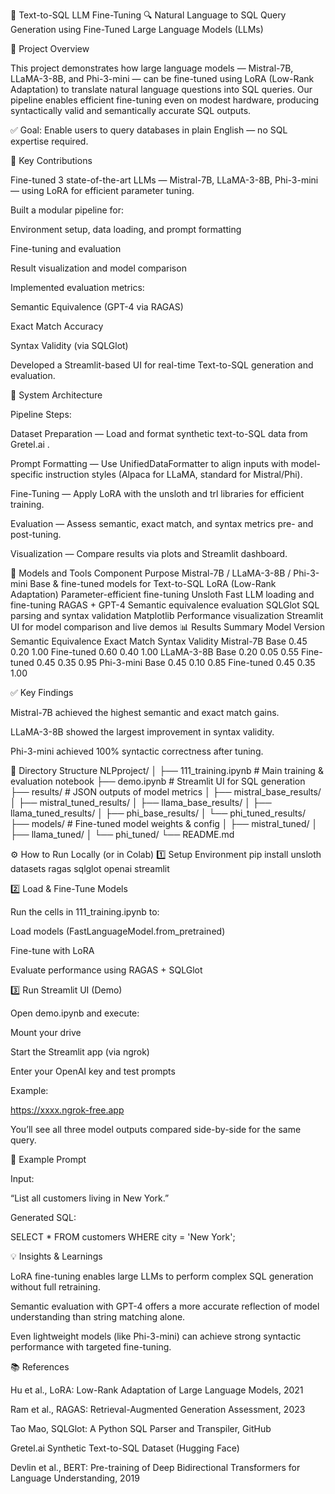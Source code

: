 🧠 Text-to-SQL LLM Fine-Tuning
🔍 Natural Language to SQL Query Generation using Fine-Tuned Large Language Models (LLMs)

📘 Project Overview

This project demonstrates how large language models — Mistral-7B, LLaMA-3-8B, and Phi-3-mini — can be fine-tuned using LoRA (Low-Rank Adaptation) to translate natural language questions into SQL queries.
Our pipeline enables efficient fine-tuning even on modest hardware, producing syntactically valid and semantically accurate SQL outputs.

✅ Goal: Enable users to query databases in plain English — no SQL expertise required.

🚀 Key Contributions

Fine-tuned 3 state-of-the-art LLMs — Mistral-7B, LLaMA-3-8B, Phi-3-mini — using LoRA for efficient parameter tuning.

Built a modular pipeline for:

Environment setup, data loading, and prompt formatting

Fine-tuning and evaluation

Result visualization and model comparison

Implemented evaluation metrics:

Semantic Equivalence (GPT-4 via RAGAS)

Exact Match Accuracy

Syntax Validity (via SQLGlot)

Developed a Streamlit-based UI for real-time Text-to-SQL generation and evaluation.

🧩 System Architecture

Pipeline Steps:

Dataset Preparation — Load and format synthetic text-to-SQL data from Gretel.ai
.

Prompt Formatting — Use UnifiedDataFormatter to align inputs with model-specific instruction styles (Alpaca for LLaMA, standard for Mistral/Phi).

Fine-Tuning — Apply LoRA with the unsloth and trl libraries for efficient training.

Evaluation — Assess semantic, exact match, and syntax metrics pre- and post-tuning.

Visualization — Compare results via plots and Streamlit dashboard.

🧠 Models and Tools
Component	Purpose
Mistral-7B / LLaMA-3-8B / Phi-3-mini	Base & fine-tuned models for Text-to-SQL
LoRA (Low-Rank Adaptation)	Parameter-efficient fine-tuning
Unsloth	Fast LLM loading and fine-tuning
RAGAS + GPT-4	Semantic equivalence evaluation
SQLGlot	SQL parsing and syntax validation
Matplotlib	Performance visualization
Streamlit	UI for model comparison and live demos
📊 Results Summary
Model	Version	Semantic Equivalence	Exact Match	Syntax Validity
Mistral-7B	Base	0.45	0.20	1.00
	Fine-tuned	0.60	0.40	1.00
LLaMA-3-8B	Base	0.20	0.05	0.55
	Fine-tuned	0.45	0.35	0.95
Phi-3-mini	Base	0.45	0.10	0.85
	Fine-tuned	0.45	0.35	1.00

✅ Key Findings

Mistral-7B achieved the highest semantic and exact match gains.

LLaMA-3-8B showed the largest improvement in syntax validity.

Phi-3-mini achieved 100% syntactic correctness after tuning.

🧰 Directory Structure
NLPproject/
│
├── 111_training.ipynb        # Main training & evaluation notebook
├── demo.ipynb                # Streamlit UI for SQL generation
├── results/                  # JSON outputs of model metrics
│   ├── mistral_base_results/
│   ├── mistral_tuned_results/
│   ├── llama_base_results/
│   ├── llama_tuned_results/
│   ├── phi_base_results/
│   └── phi_tuned_results/
├── models/                   # Fine-tuned model weights & config
│   ├── mistral_tuned/
│   ├── llama_tuned/
│   └── phi_tuned/
└── README.md

⚙️ How to Run Locally (or in Colab)
1️⃣ Setup Environment
pip install unsloth datasets ragas sqlglot openai streamlit

2️⃣ Load & Fine-Tune Models

Run the cells in 111_training.ipynb to:

Load models (FastLanguageModel.from_pretrained)

Fine-tune with LoRA

Evaluate performance using RAGAS + SQLGlot

3️⃣ Run Streamlit UI (Demo)

Open demo.ipynb and execute:

Mount your drive

Start the Streamlit app (via ngrok)

Enter your OpenAI key and test prompts

Example:

https://xxxx.ngrok-free.app


You’ll see all three model outputs compared side-by-side for the same query.

🧪 Example Prompt

Input:

“List all customers living in New York.”

Generated SQL:

SELECT * FROM customers WHERE city = 'New York';

💡 Insights & Learnings

LoRA fine-tuning enables large LLMs to perform complex SQL generation without full retraining.

Semantic evaluation with GPT-4 offers a more accurate reflection of model understanding than string matching alone.

Even lightweight models (like Phi-3-mini) can achieve strong syntactic performance with targeted fine-tuning.

📚 References

Hu et al., LoRA: Low-Rank Adaptation of Large Language Models, 2021

Ram et al., RAGAS: Retrieval-Augmented Generation Assessment, 2023

Tao Mao, SQLGlot: A Python SQL Parser and Transpiler, GitHub

Gretel.ai Synthetic Text-to-SQL Dataset (Hugging Face)

Devlin et al., BERT: Pre-training of Deep Bidirectional Transformers for Language Understanding, 2019
